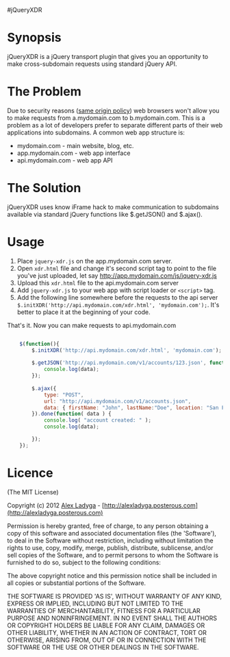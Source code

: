 #jQueryXDR

# Synopsis
jQueryXDR is a jQuery transport plugin that gives you an opportunity to make cross-subdomain requests using standard jQuery API.

# The Problem
Due to security reasons ([same origin policy](http://en.wikipedia.org/wiki/Same_origin_policy)) web browsers won't allow you to make requests from a.mydomain.com to b.mydomain.com.
This is a problem as a lot of developers prefer to separate different parts of their web applications into subdomains.
A common web app structure is:

* mydomain.com - main website, blog, etc.
* app.mydomain.com - web app interface
* api.mydomain.com - web app API

# The Solution

jQueryXDR uses know iFrame hack to make communication to subdomains available via standard jQuery functions like $.getJSON() and $.ajax().

# Usage
1. Place ```jquery-xdr.js``` on the app.mydomain.com server.
2. Open ```xdr.html``` file and change it's second script tag to point to the file you've just uploaded, let say http://app.mydomain.com/js/jquery-xdr.js
3. Upload this ```xdr.html``` file to the api.mydomain.com server
4. Add ```jquery-xdr.js``` to your web app with script loader or ```<script>``` tag.
5. Add the following line somewhere before the requests to the api server ```$.initXDR('http://api.mydomain.com/xdr.html', 'mydomain.com');```. It's better to place it at the beginning of your code. 

That's it. Now you can make requests to api.mydomain.com

```javascript

    $(function(){
    	$.initXDR('http://api.mydomain.com/xdr.html', 'mydomain.com');
    
    	$.getJSON('http://api.mydomain.com/v1/accounts/123.json', function(data) {
    		console.log(data);
    	});
    
    	$.ajax({
    		type: "POST",
    		url: "http://api.mydomain.com/v1/accounts.json",
    		data: { firstName: "John", lastName:"Doe", location: "San Francisco" }
    	}).done(function( data ) {
    		console.log( "account created: " );
    		console.log(data);

    	});    	
    });

```


# Licence

(The MIT License)

Copyright (c) 2012 [Alex Ladyga](mailto:neocoder@gmail.com) - [http://alexladyga.posterous.com](http://alexladyga.posterous.com)

Permission is hereby granted, free of charge, to any person obtaining a copy of this software and associated documentation files (the 'Software'), to deal in the Software without restriction, including without limitation the rights to use, copy, modify, merge, publish, distribute, sublicense, and/or sell copies of the Software, and to permit persons to whom the Software is furnished to do so, subject to the following conditions:

The above copyright notice and this permission notice shall be included in all copies or substantial portions of the Software.

THE SOFTWARE IS PROVIDED 'AS IS', WITHOUT WARRANTY OF ANY KIND, EXPRESS OR IMPLIED, INCLUDING BUT NOT LIMITED TO THE WARRANTIES OF MERCHANTABILITY, FITNESS FOR A PARTICULAR PURPOSE AND NONINFRINGEMENT. IN NO EVENT SHALL THE AUTHORS OR COPYRIGHT HOLDERS BE LIABLE FOR ANY CLAIM, DAMAGES OR OTHER LIABILITY, WHETHER IN AN ACTION OF CONTRACT, TORT OR OTHERWISE, ARISING FROM, OUT OF OR IN CONNECTION WITH THE SOFTWARE OR THE USE OR OTHER DEALINGS IN THE SOFTWARE.

